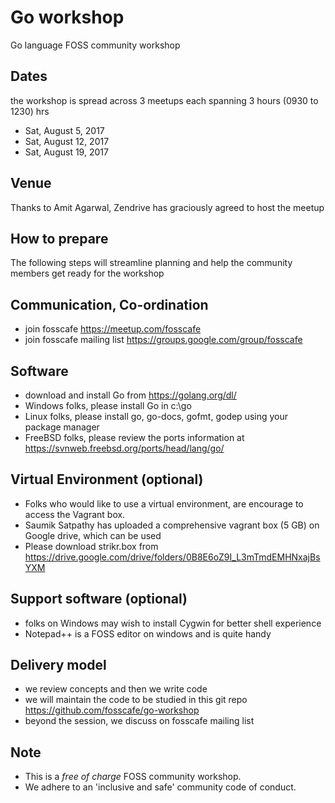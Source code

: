 # Go workshop
Go language FOSS community workshop 

## Dates
the workshop is spread across 3 meetups each spanning 3 hours (0930 to 1230) hrs

* Sat, August 5, 2017
* Sat, August 12, 2017
* Sat, August 19, 2017

## Venue
Thanks to Amit Agarwal, Zendrive has graciously agreed to host the meetup

## How to prepare
The following steps will streamline planning and help the community members get ready for the workshop

## Communication, Co-ordination
* join fosscafe https://meetup.com/fosscafe
* join fosscafe mailing list https://groups.google.com/group/fosscafe

## Software
* download and install Go from https://golang.org/dl/
* Windows folks, please install Go in c:\go
* Linux folks, please install go, go-docs, gofmt, godep using your package manager
* FreeBSD folks, please review the ports information at https://svnweb.freebsd.org/ports/head/lang/go/

## Virtual Environment (optional)
* Folks who would like to use a virtual environment, are encourage to access the Vagrant box.
* Saumik Satpathy has uploaded a comprehensive vagrant box (5 GB) on Google drive, which can be used
* Please download strikr.box from https://drive.google.com/drive/folders/0B8E6oZ9I_L3mTmdEMHNxajBsYXM

## Support software (optional)
* folks on Windows may wish to install Cygwin for better shell experience
* Notepad++ is a FOSS editor on windows and is quite handy

## Delivery model
* we review concepts and then we write code
* we will maintain the code to be studied in this git repo https://github.com/fosscafe/go-workshop
* beyond the session, we discuss on fosscafe mailing list

## Note
* This is a *free of charge* FOSS community workshop.
* We adhere to an 'inclusive and safe' community code of conduct.

